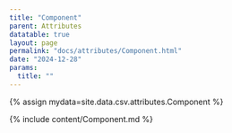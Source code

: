 ```yaml
---
title: "Component"
parent: Attributes
datatable: true
layout: page
permalink: "docs/attributes/Component.html"
date: "2024-12-28"
params:
  title: ""
---
```

{% assign mydata=site.data.csv.attributes.Component %} 

{% include content/Component.md %}
